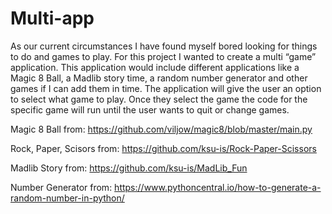 # Multi-app
As our current circumstances I have found myself bored looking for things to do and games to play. For this project I wanted to create a multi “game” application. This application would include different applications like a Magic 8 Ball, a Madlib story time, a random number generator and other games if I can add them in time. The application will give the user an option to select what game to play. Once they select the game the code for the specific game will run until the user wants to quit or change games. 

Magic 8 Ball from: https://github.com/viljow/magic8/blob/master/main.py 

Rock, Paper, Scisors from: https://github.com/ksu-is/Rock-Paper-Scissors

Madlib Story from: https://github.com/ksu-is/MadLib_Fun

Number Generator from: https://www.pythoncentral.io/how-to-generate-a-random-number-in-python/ 

